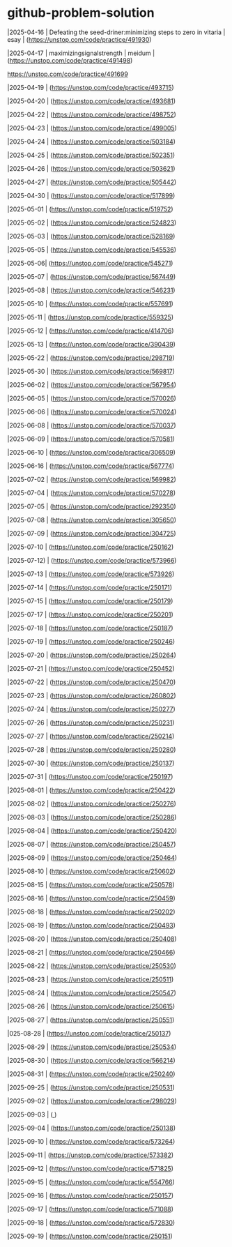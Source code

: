 # github-problem-solution

|2025-04-16 | Defeating the seed-driner:minimizing steps to zero in vitaria | esay | (https://unstop.com/code/practice/491930)

|2025-04-17 | maximizingsignalstrength | meidum | (https://unstop.com/code/practice/491498)

https://unstop.com/code/practice/491699

|2025-04-19 | (https://unstop.com/code/practice/493715)


|2025-04-20 | (https://unstop.com/code/practice/493681)


|2025-04-22 | (https://unstop.com/code/practice/498752)

|2025-04-23 | (https://unstop.com/code/practice/499005)

|2025-04-24 | (https://unstop.com/code/practice/503184)

|2025-04-25 | (https://unstop.com/code/practice/502351)

|2025-04-26 | (https://unstop.com/code/practice/503621)

|2025-04-27  | (https://unstop.com/code/practice/505442)

|2025-04-30 | (https://unstop.com/code/practice/517899)

|2025-05-01 | (https://unstop.com/code/practice/519752)

|2025-05-02 | (https://unstop.com/code/practice/524823)

|2025-05-03 | (https://unstop.com/code/practice/528169)

|2025-05-05 | (https://unstop.com/code/practice/545536)

|2025-05-06| (https://unstop.com/code/practice/545271)

|2025-05-07 | (https://unstop.com/code/practice/567449)

|2025-05-08 | (https://unstop.com/code/practice/546231)

|2025-05-10 | (https://unstop.com/code/practice/557691)

|2025-05-11 | (https://unstop.com/code/practice/559325)

|2025-05-12 | (https://unstop.com/code/practice/414706)

|2025-05-13 | (https://unstop.com/code/practice/390439)

|2025-05-22 | (https://unstop.com/code/practice/298719)

|2025-05-30 | (https://unstop.com/code/practice/569817)

|2025-06-02 | (https://unstop.com/code/practice/567954)

|2025-06-05 | (https://unstop.com/code/practice/570026)

|2025-06-06 | (https://unstop.com/code/practice/570024)

|2025-06-08 | (https://unstop.com/code/practice/570037)

|2025-06-09 | (https://unstop.com/code/practice/570581)

|2025-06-10 | (https://unstop.com/code/practice/306509)

|2025-06-16 | (https://unstop.com/code/practice/567774)

|2025-07-02 | (https://unstop.com/code/practice/569982)

|2025-07-04 | (https://unstop.com/code/practice/570278)

|2025-07-05 | (https://unstop.com/code/practice/292350)

|2025-07-08 | (https://unstop.com/code/practice/305650)

|2025-07-09 | (https://unstop.com/code/practice/304725)

|2025-07-10 | (https://unstop.com/code/practice/250162)

|2025-07-12) | (https://unstop.com/code/practice/573966)

|2025-07-13  | (https://unstop.com/code/practice/573926)

|2025-07-14 | (https://unstop.com/code/practice/250171)

|2025-07-15 | (https://unstop.com/code/practice/250179)

|2025-07-17 | (https://unstop.com/code/practice/250201)

|2025-07-18 | (https://unstop.com/code/practice/250187)

|2025-07-19 | (https://unstop.com/code/practice/250246)

|2025-07-20 | (https://unstop.com/code/practice/250264)

|2025-07-21 | (https://unstop.com/code/practice/250452)

|2025-07-22 | (https://unstop.com/code/practice/250470)

|2025-07-23 | (https://unstop.com/code/practice/260802)

|2025-07-24 | (https://unstop.com/code/practice/250277)

|2025-07-26 | (https://unstop.com/code/practice/250231)

|2025-07-27 | (https://unstop.com/code/practice/250214)

|2025-07-28 | (https://unstop.com/code/practice/250280)

|2025-07-30 | (https://unstop.com/code/practice/250137)

|2025-07-31 | (https://unstop.com/code/practice/250197)

|2025-08-01 | (https://unstop.com/code/practice/250422)

|2025-08-02 | (https://unstop.com/code/practice/250276)

|2025-08-03 | (https://unstop.com/code/practice/250286)

|2025-08-04 | (https://unstop.com/code/practice/250420)

|2025-08-07 | (https://unstop.com/code/practice/250457)

|2025-08-09 | (https://unstop.com/code/practice/250464)

|2025-08-10 | (https://unstop.com/code/practice/250602)

|2025-08-15 | (https://unstop.com/code/practice/250578)

|2025-08-16 | (https://unstop.com/code/practice/250459)

|2025-08-18 | (https://unstop.com/code/practice/250202)

|2025-08-19 | (https://unstop.com/code/practice/250493)

|2025-08-20 | (https://unstop.com/code/practice/250408)

|2025-08-21 | (https://unstop.com/code/practice/250466)

|2025-08-22 | (https://unstop.com/code/practice/250530)

|2025-08-23 | (https://unstop.com/code/practice/250511)

|2025-08-24 | (https://unstop.com/code/practice/250547)

|2025-08-26 |  (https://unstop.com/code/practice/250615)

|2025-08-27 | (https://unstop.com/code/practice/250551)

|025-08-28 | (https://unstop.com/code/practice/250137)

|2025-08-29 | (https://unstop.com/code/practice/250534)

|2025-08-30 | (https://unstop.com/code/practice/566214)

|2025-08-31 | (https://unstop.com/code/practice/250240)

|2025-09-25 | (https://unstop.com/code/practice/250531)

|2025-09-02 | (https://unstop.com/code/practice/298029)

|2025-09-03 | ([
](https://unstop.com/code/practice/303834))

|2025-09-04 | (https://unstop.com/code/practice/250138)

|2025-09-10 | (https://unstop.com/code/practice/573264)

|2025-09-11 | (https://unstop.com/code/practice/573382)

|2025-09-12  | (https://unstop.com/code/practice/571825)

|2025-09-15 | (https://unstop.com/code/practice/554766)

|2025-09-16 | (https://unstop.com/code/practice/250157)

|2025-09-17 | (https://unstop.com/code/practice/571088)

|2025-09-18 | (https://unstop.com/code/practice/572830)

|2025-09-19 | (https://unstop.com/code/practice/250151)
